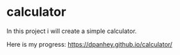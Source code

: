 # calculator

In this project i will create a simple calculator.

Here is my progress: https://dpanhey.github.io/calculator/